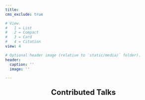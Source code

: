 ```yaml
---
title:
cms_exclude: true

# View.
#   1 = List
#   2 = Compact
#   3 = Card
#   4 = Citation
view: 4

# Optional header image (relative to `static/media/` folder).
header:
  caption: ''
  image: ''

---
```

<center><p style="font-size:24px"><b>Contributed Talks</b></p></center>
